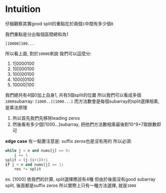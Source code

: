 # Intuition

仔細觀察其實good split的重點在於兩個`1`中間有多少個`0`


我們重點是分出每個區間總和為1

```
[10000]100...
```
所以看上面, 對於`10000`來說
我們可以這麼分:
1. 1|0000100
2. 10|000100
3. 100|00100
4. 1000|0100
5. 10000|100

我們總共有4個0加上自身1, 共有5個split的位置
所以我們可以看成多個`1000`subarray:
`[1000..][1000...]`
而方法數會是每個subarray的split選擇相乘, 是乘法原理

1. 所以首先我們先移除leading zeros
2. 然後看有多少個[1000...]subarray, 把他們方法數相乘最後對10^9+7取餘數即可

**edge case**
有一點要注意是: suffix zeros也是沒有用的
所以必須:
```py
while j < n and nums[j] == 0:
    j += 1
split = (j-(i+1))+1
if j < n and nums[j] == 1:
    res *= split
```

ex. [1000]
依我們的計算, split選擇應該有4種
但由於後面沒有good subarray split, 後面都是suffix zeros
所以實際上只有一種方法選擇, 就是`1000`